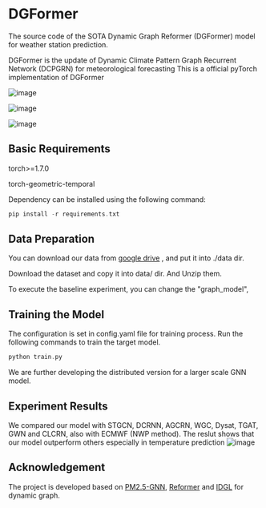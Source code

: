 # DGFormer
The source code of the SOTA Dynamic Graph Reformer (DGFormer) model for weather station prediction.

DGFormer is the update of Dynamic Climate Pattern Graph Recurrent Network (DCPGRN) for meteorological forecasting
This is a official pyTorch implementation of DGFormer

![image](https://user-images.githubusercontent.com/44642002/236671358-363ebabf-0477-4258-97b8-39fd6904a005.png)

![image](https://user-images.githubusercontent.com/44642002/236467448-15e556f8-d9b8-4407-8bb0-8c5373b827eb.png)

![image](https://github.com/xzwbsz/DGFormer/assets/44642002/952995c0-8784-4766-bc2b-7ecbc35b0e23)



## Basic Requirements
torch>=1.7.0

torch-geometric-temporal

Dependency can be installed using the following command:
```c
pip install -r requirements.txt
```
## Data Preparation
You can download our data from [google drive](https://drive.google.com/file/d/1STncxIvsnkt0sPXuNKaKmzsB7_jYlXVP/view?usp=drive_link) , and put it into ./data dir.

Download the dataset and copy it into data/ dir. And Unzip them.

To execute the baseline experiment, you can change the "graph_model", 

## Training the Model
The configuration is set in config.yaml file for training process. Run the following commands to train the target model.
```c
python train.py
```
We are further developing the distributed version for a larger scale GNN model.

## Experiment Results
We compared our model with STGCN, DCRNN, AGCRN, WGC, Dysat, TGAT, GWN and CLCRN, also with ECMWF (NWP method). The reslut shows that our model outperform others especially in temperature prediction
![image](https://github.com/xzwbsz/DGFormer/assets/44642002/42dfd789-9b2a-4bd5-bf1d-a87159f15950)



## Acknowledgement
The project is developed based on [PM2.5-GNN](https://github.com/shuowang-ai/PM2.5-GNN), [Reformer](https://github.com/google/trax/blob/master/trax/models/reformer/reformer.py) and [IDGL](https://github.com/hugochan/IDGL) for dynamic graph.


